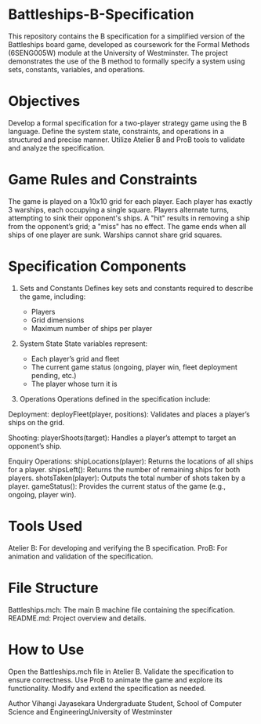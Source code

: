 # Battleships-B-Specification

This repository contains the B specification for a simplified version of the Battleships board game, developed as coursework for the Formal Methods (6SENG005W) module at the University of Westminster. The project demonstrates the use of the B method to formally specify a system using sets, constants, variables, and operations.


# Objectives

 Develop a formal specification for a two-player strategy game using the B language.
 Define the system state, constraints, and operations in a structured and precise manner.
 Utilize Atelier B and ProB tools to validate and analyze the specification.


# Game Rules and Constraints

 The game is played on a 10x10 grid for each player.
 Each player has exactly 3 warships, each occupying a single square.
 Players alternate turns, attempting to sink their opponent's ships.
 A "hit" results in removing a ship from the opponent’s grid; a "miss" has no effect.
 The game ends when all ships of one player are sunk.
 Warships cannot share grid squares.



# Specification Components

1. Sets and Constants
    Defines key sets and constants required to describe the game, including:

      * Players
      * Grid dimensions
      * Maximum number of ships per player

2. System State
    State variables represent:

      * Each player’s grid and fleet
      * The current game status (ongoing, player win, fleet deployment pending, etc.)
      * The player whose turn it is

3. Operations
    Operations defined in the specification include:

Deployment:
  deployFleet(player, positions): Validates and places a player’s ships on the grid.

Shooting:
  playerShoots(target): Handles a player’s attempt to target an opponent’s ship.

Enquiry Operations:
  shipLocations(player): Returns the locations of all ships for a player.
  shipsLeft(): Returns the number of remaining ships for both players.
  shotsTaken(player): Outputs the total number of shots taken by a player.
  gameStatus(): Provides the current status of the game (e.g., ongoing, player win).


# Tools Used

Atelier B: For developing and verifying the B specification.
ProB: For animation and validation of the specification.


# File Structure
  Battleships.mch: The main B machine file containing the specification.
  README.md: Project overview and details.

# How to Use
  Open the Battleships.mch file in Atelier B.
  Validate the specification to ensure correctness.
  Use ProB to animate the game and explore its functionality.
  Modify and extend the specification as needed.



Author
Vihangi Jayasekara
Undergraduate Student, 
School of Computer Science and EngineeringUniversity of Westminster
